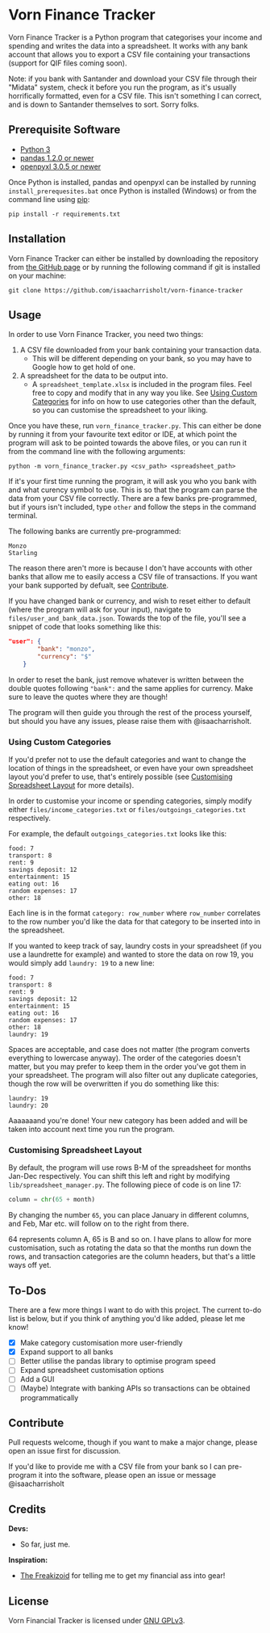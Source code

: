 # Vorn Finance Tracker

Vorn Finance Tracker is a Python program that categorises your income and spending and writes the data into a
spreadsheet. It works with any bank account that allows you to export a CSV file containing your transactions (support
for QIF files coming soon). 

Note: if you bank with Santander and download your CSV file through their "Midata" system, check it before you run the
program, as it's usually horrifically formatted, even for a CSV file. This isn't something I can correct, and is down
to Santander themselves to sort. Sorry folks.

## Prerequisite Software

- [Python 3](https://www.python.org/)
- [pandas 1.2.0 or newer](https://pandas.pydata.org/)
- [openpyxl 3.0.5 or newer](https://pypi.org/project/openpyxl/)

Once Python is installed, pandas and openpyxl can be installed by running `install_prerequesites.bat` once Python is 
installed (Windows) or from the command line using [pip](https://pypi.org/project/pip/):

```commandline
pip install -r requirements.txt
```

## Installation

Vorn Finance Tracker can either be installed by downloading the repository from
[the GitHub page](https://github.com/isaacharrisholt/vorn-finance-tracker) or by running the following command if git
is installed on your machine:
```commandline
git clone https://github.com/isaacharrisholt/vorn-finance-tracker
```

## Usage
In order to use Vorn Finance Tracker, you need two things:
1. A CSV file downloaded from your bank containing your transaction data.
   - This will be different depending on your bank, so you may have to Google how to get hold of one. 
2. A spreadsheet for the data to be output into.
   - A `spreadsheet_template.xlsx` is included in the program files. Feel free to copy and modify that in any way you
    like. See [Using Custom Categories](#using-custom-categories) for info on how to use categories other than the 
     default, so you can customise the spreadsheet to your liking.
     
Once you have these, run `vorn_finance_tracker.py`. This can either be done by running it from your favourite text
editor or IDE, at which point the program will ask to be pointed towards the above files, or you can run it from the
command line with the following arguments:

```commandline
python -m vorn_finance_tracker.py <csv_path> <spreadsheet_path>
```

If it's your first time running the program, it will ask you who you bank with and what curency symbol to use. This is
so that the program can parse the data from your CSV file correctly. There are a few banks pre-programmed, but if yours
isn't included, type `other` and follow the steps in the command terminal.

The following banks are currently pre-programmed:
```text
Monzo
Starling
```
The reason there aren't more is because I don't have accounts with other banks that allow me to easily access a CSV file
of transactions. If you want your bank supported by defualt, see [Contribute](#contribute).

If you have changed bank or currency, and wish to reset either to default (where the program will ask for your input),
navigate to `files/user_and_bank_data.json`. Towards the top of the file, you'll see a snippet of code that looks
something like this:

```json
"user": {
        "bank": "monzo",
        "currency": "$"
    }
```

In order to reset the bank, just remove whatever is written between the double quotes following `"bank":` and the same
applies for currency. Make sure to leave the quotes where they are though!

The program will then guide you through the rest of the process yourself, but should you have any issues, please raise
them with @isaacharrisholt.

### Using Custom Categories

If you'd prefer not to use the default categories and want to change the location of things in the spreadsheet, or even
have your own spreadsheet layout you'd prefer to use, that's entirely possible (see
[Customising Spreadsheet Layout](#customising-spreadsheet-layout) for more details).

In order to customise your income or spending categories, simply modify either `files/income_categories.txt` or
`files/outgoings_categories.txt` respectively.

For example, the default `outgoings_categories.txt` looks like this:

```text
food: 7
transport: 8
rent: 9
savings deposit: 12
entertainment: 15
eating out: 16
random expenses: 17
other: 18
```

Each line is in the format `category: row_number` where `row_number` correlates to the row number you'd like the data 
for that category to be inserted into in the spreadsheet.

If you wanted to keep track of say, laundry costs in your spreadsheet (if you use a laundrette for example) and wanted 
to store the data on row 19, you would simply add `laundry: 19` to a new line:

```text
food: 7
transport: 8
rent: 9
savings deposit: 12
entertainment: 15
eating out: 16
random expenses: 17
other: 18
laundry: 19
```

Spaces are acceptable, and case does not matter (the program converts everything to lowercase anyway). The order of the 
categories doesn't matter, but you may prefer to keep them in the order you've got them in your spreadsheet. The program
will also filter out any duplicate categories, though the row will be overwritten if you do something like this:

```text
laundry: 19
laundry: 20
```

Aaaaaaand you're done! Your new category has been added and will be taken into account next time you run the program.

### Customising Spreadsheet Layout

By default, the program will use rows B-M of the spreadsheet for months Jan-Dec respectively. You can shift this left
and right by modifying `lib/spreadsheet_manager.py`. The following piece of code is on line 17:
```python
column = chr(65 + month)
```

By changing the number `65`, you can place January in different columns, and Feb, Mar etc. will follow on to the right
from there.

64 represents column A, 65 is B and so on. I have plans to allow for more customisation, such as rotating the data so
that the months run down the rows, and transaction categories are the column headers, but that's a little ways off yet.

## To-Dos

There are a few more things I want to do with this project. The current to-do list is below, but if you think of
anything you'd like added, please let me know!

- [x] Make category customisation more user-friendly
- [x] Expand support to all banks
- [ ] Better utilise the pandas library to optimise program speed
- [ ] Expand spreadsheet customisation options
- [ ] Add a GUI
- [ ] \(Maybe) Integrate with banking APIs so transactions can be obtained programmatically

## Contribute

Pull requests welcome, though if you want to make a major change, please open an issue first for discussion.

If you'd like to provide me with a CSV file from your bank so I can pre-program it into the software, please open an
issue or message @isaacharrisholt

## Credits

**Devs:**
- So far, just me.

**Inspiration:**
- [The Freakizoid](https://twitter.com/the_freakizoid) for telling me to get my financial ass into gear!

## License

Vorn Financial Tracker is licensed under [GNU GPLv3](https://www.gnu.org/licenses/gpl-3.0.en.html).